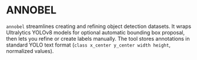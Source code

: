 # ANNOBEL
`annobel` streamlines creating and refining object detection datasets. It wraps Ultralytics YOLOv8 models for optional automatic bounding box proposal, then lets you refine or create labels manually. The tool stores annotations in standard YOLO text format (`class x_center y_center width height`, normalized values).
